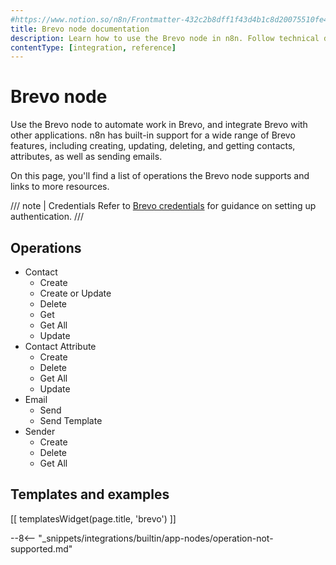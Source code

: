 ```yaml
---
#https://www.notion.so/n8n/Frontmatter-432c2b8dff1f43d4b1c8d20075510fe4
title: Brevo node documentation
description: Learn how to use the Brevo node in n8n. Follow technical documentation to integrate Brevo node into your workflows.
contentType: [integration, reference]
---
```


# Brevo node

Use the Brevo node to automate work in Brevo, and integrate Brevo with other applications. n8n has built-in support for a wide range of Brevo features, including creating, updating, deleting, and getting contacts, attributes, as well as sending emails. 

On this page, you'll find a list of operations the Brevo node supports and links to more resources.

/// note | Credentials
Refer to [Brevo credentials](/integrations/builtin/credentials/brevo.md) for guidance on setting up authentication. 
///

## Operations

* Contact
    * Create
    * Create or Update
    * Delete
    * Get
    * Get All
    * Update
* Contact Attribute
    * Create
    * Delete
    * Get All
    * Update
* Email
    * Send
    * Send Template
* Sender
    * Create
    * Delete
    * Get All

## Templates and examples

<!-- see https://www.notion.so/n8n/Pull-in-templates-for-the-integrations-pages-37c716837b804d30a33b47475f6e3780 -->
[[ templatesWidget(page.title, 'brevo') ]]

--8<-- "_snippets/integrations/builtin/app-nodes/operation-not-supported.md"

